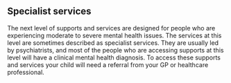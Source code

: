 ##  Specialist services

The next level of supports and services are designed for people who are
experiencing moderate to severe mental health issues. The services at this
level are sometimes described as specialist services. They are usually led by
psychiatrists, and most of the people who are accessing supports at this level
will have a clinical mental health diagnosis. To access these supports and
services your child will need a referral from your GP or healthcare
professional.
